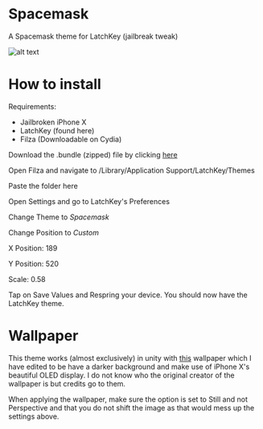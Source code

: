 # Spacemask
A Spacemask theme for LatchKey (jailbreak tweak)

![alt text](https://i.makeagif.com/media/3-24-2018/L8Kg6d.gif "GIF")

# How to install

Requirements:
- Jailbroken iPhone X
- LatchKey (found here)
- Filza (Downloadable on Cydia)

Download the .bundle (zipped) file by clicking [here](https://github.com/par5ul1/Spacemask/blob/master/Spacemask.zip?raw=true)

Open Filza and navigate to /Library/Application Support/LatchKey/Themes

Paste the folder here

Open Settings and go to LatchKey's Preferences

Change Theme to *Spacemask*

Change Position to *Custom*

X Position: 189

Y Position: 520

Scale: 0.58

Tap on Save Values and Respring your device. You should now have the LatchKey theme.

# Wallpaper

This theme works (almost exclusively) in unity with [this](https://i.imgur.com/LfMx1vX.jpg) wallpaper which I have edited to be have a darker background and make use of iPhone X's beautiful OLED display. I do not know who the original creator of the wallpaper is but credits go to them.

When applying the wallpaper, make sure the option is set to Still and not Perspective and that you do not shift the image as that would mess up the settings above.
